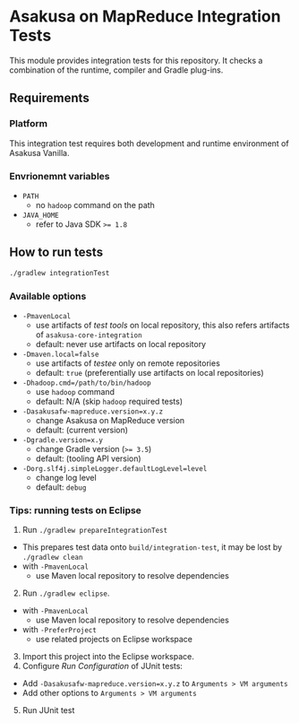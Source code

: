 # Asakusa on MapReduce Integration Tests

This module provides integration tests for this repository. It checks a combination of the runtime, compiler and Gradle plug-ins.

## Requirements

### Platform

This integration test requires both development and runtime environment of Asakusa Vanilla.

### Envrionemnt variables

* `PATH`
  * no `hadoop` command on the path
* `JAVA_HOME`
  * refer to Java SDK `>= 1.8`

## How to run tests

```sh
./gradlew integrationTest
```

### Available options

* `-PmavenLocal`
  * use artifacts of *test tools* on local repository, this also refers artifacts of `asakusa-core-integration`
  * default: never use artifacts on local repository
* `-Dmaven.local=false`
  * use artifacts of *testee* only on remote repositories
  * default: `true` (preferentially use artifacts on local repositories)
* `-Dhadoop.cmd=/path/to/bin/hadoop`
  * use `hadoop` command
  * default: N/A (skip `hadoop` required tests)
* `-Dasakusafw-mapreduce.version=x.y.z`
  * change Asakusa on MapReduce version
  * default: (current version)
* `-Dgradle.version=x.y`
  * change Gradle version (`>= 3.5`)
  * default: (tooling API version)
* `-Dorg.slf4j.simpleLogger.defaultLogLevel=level`
  * change log level
  * default: `debug`

### Tips: running tests on Eclipse

1. Run `./gradlew prepareIntegrationTest`
  * This prepares test data onto `build/integration-test`, it may be lost by `./gradlew clean`
  * with `-PmavenLocal`
    * use Maven local repository to resolve dependencies
2. Run `./gradlew eclipse`.
  * with `-PmavenLocal`
    * use Maven local repository to resolve dependencies
  * with `-PreferProject`
    * use related projects on Eclipse workspace
3. Import this project into the Eclipse workspace.
4. Configure *Run Configuration* of JUnit tests:
  * Add `-Dasakusafw-mapreduce.version=x.y.z` to `Arguments > VM arguments`
  * Add other options to `Arguments > VM arguments`
5. Run JUnit test
